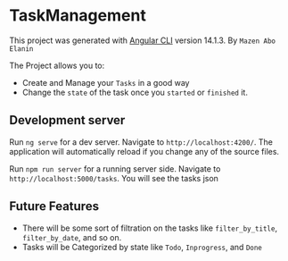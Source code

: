 # TaskManagement

This project was generated with [Angular CLI](https://github.com/angular/angular-cli) version 14.1.3.
By `Mazen Abo Elanin`

The Project allows you to:
  - Create and Manage your `Tasks` in a good way
  - Change the `state` of the task once you `started` or `finished` it.

## Development server

Run `ng serve` for a dev server. Navigate to `http://localhost:4200/`. The application will automatically reload if you change any of the source files.

Run `npm run server` for a running server side. Navigate to `http://localhost:5000/tasks`. You will see the tasks json

## Future Features
- There will be some sort of filtration on the tasks like `filter_by_title`, `filter_by_date`, and so on.
- Tasks will be Categorized by state like `Todo`, `Inprogress`, and `Done`
